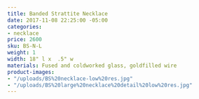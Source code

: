 ```yaml
---
title: Banded Strattite Necklace
date: 2017-11-08 22:25:00 -05:00
categories:
- necklace
price: 2600
sku: BS-N-L
weight: 1
width: 18" l x  .5" w
materials: Fused and coldworked glass, goldfilled wire
product-images:
- "/uploads/BS%20necklace-low%20res.jpg"
- "/uploads/BS%20large%20necklace%20detail%20low%20res.jpg"
---
```


